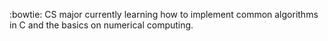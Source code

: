 :bowtie: CS major currently learning how to implement common algorithms in C and the basics on numerical computing.


<!---
eguilva/eguilva is a ✨ special ✨ repository because its `README.md` (this file) appears on your GitHub profile.
You can click the Preview link to take a look at your changes.
--->
